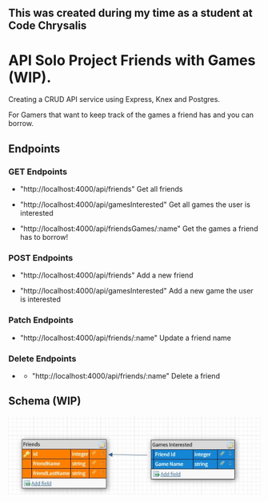## This was created during my time as a student at Code Chrysalis

# API Solo Project Friends with Games (WIP).

Creating a CRUD API service using Express, Knex and Postgres.

For Gamers that want to keep track of the games a friend has and you can borrow.

## Endpoints

### GET Endpoints

- "http://localhost:4000/api/friends" Get all friends

- "http://localhost:4000/api/gamesInterested" Get all games the user is interested

- "http://localhost:4000/api/friendsGames/:name" Get the games a friend has to borrow!

### POST Endpoints

- "http://localhost:4000/api/friends" Add a new friend

- "http://localhost:4000/api/gamesInterested" Add a new game the user is interested

### Patch Endpoints

- "http://localhost:4000/api/friends/:name" Update a friend name

### Delete Endpoints 

- - "http://localhost:4000/api/friends/:name" Delete a friend

## Schema (WIP)

![image](/Schema.JPG)